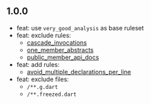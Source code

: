 ## 1.0.0
- feat: use `very_good_analysis` as base ruleset
- feat: exclude rules:
    - [cascade_invocations](https://dart-lang.github.io/linter/lints/cascade_invocations.html)
    - [one_member_abstracts](https://dart-lang.github.io/linter/lints/one_member_abstracts.html)
    - [public_member_api_docs](https://dart-lang.github.io/linter/lints/public_member_api_docs.html)
- feat: add rules:
    - [avoid_multiple_declarations_per_line](https://dart-lang.github.io/linter/lints/avoid_multiple_declarations_per_line.html)
- feat: exclude files:
    - `/**.g.dart`
    - `/**.freezed.dart`